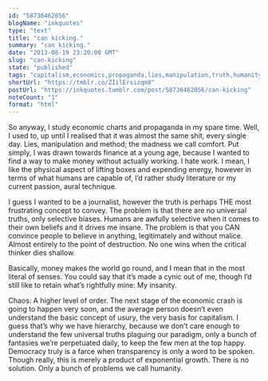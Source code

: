 ```yaml
---
id: "58736462856"
blogName: "inkquotes"
type: "text"
title: "can kicking."
summary: "can kicking."
date: "2013-08-19 23:20:00 GMT"
slug: "can-kicking"
state: "published"
tags: "capitalism,economics,propaganda,lies,manipulation,truth,humanity,money,solution,expontential growth"
shortUrl: "https://tmblr.co/ZIilErsizqm8"
postUrl: "https://inkquotes.tumblr.com/post/58736462856/can-kicking"
noteCount: "1"
format: "html"
---
```


So anyway, I study economic charts and propaganda in my spare time. Well, I used to, up until I realised that it was almost the same shit, every single day. Lies, manipulation and method; the madness we call comfort. Put simply, I was drawn towards finance at a young age, because I wanted to find a way to make money without actually working. I hate work. I mean, I like the physical aspect of lifting boxes and expending energy, however in terms of what humans are capable of, I’d rather study literature or my current passion, aural technique. 

I guess I wanted to be a journalist, however the truth is perhaps THE most frustrating concept to convey. The problem is that there are no universal truths, only selective biases. Humans are awfully selective when it comes to their own beliefs and it drives me insane. The problem is that you CAN convince people to believe in anything, legitimately and without malice. Almost entirely to the point of destruction. No one wins when the critical thinker dies shallow. 

Basically, money makes the world go round, and I mean that in the most literal of senses. You could say that it’s made a cynic out of me, though I’d still like to retain what’s rightfully mine: My insanity. 

Chaos: A higher level of order. The next stage of the economic crash is going to happen very soon, and the average person doesn’t even understand the basic concept of usury, the very basis for capitalism. I guess that’s why we have hierarchy, because we don’t care enough to understand the few universal truths plaguing our paradigm, only a bunch of fantasies we’re perpetuated daily, to keep the few men at the top happy. Democracy truly is a farce when transparency is only a word to be spoken. Though really, this is merely a product of exponential growth. There is no solution. Only a bunch of problems we call humanity.
